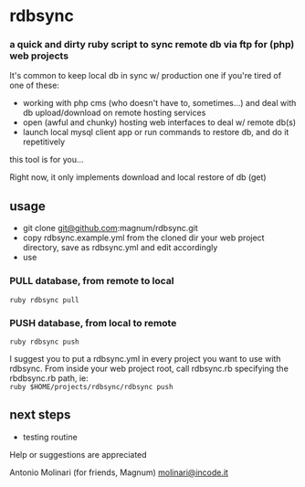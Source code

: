 # rdbsync
### a quick and dirty ruby script to sync remote db via ftp for (php) web projects

It's common to keep local db in sync w/ production one
if you're tired of one of these: 
* working with php cms (who doesn't have to, sometimes...) and deal with db upload/download on remote hosting services 
* open (awful and chunky) hosting web interfaces to deal w/ remote db(s)
* launch local mysql client app or run commands to restore db, and do it repetitively

this tool is for you...

Right now, it only implements download and local restore of db (get)

## usage
* git clone git@github.com:magnum/rdbsync.git
* copy rdbsync.example.yml from the cloned dir your web project directory, save as rdbsync.yml and edit accordingly
* use 

### PULL database, from remote to local
`ruby rdbsync pull`

### PUSH database, from local to remote
`ruby rdbsync push`

I suggest you to put a rdbsync.yml in every project you want to use with rdbsync.
From inside your web project root, call rdbsync.rb specifying the rbdbsync.rb path, ie:  
`ruby $HOME/projects/rdbsync/rdbsync push`

## next steps
* testing routine

Help or suggestions are appreciated 

Antonio Molinari (for friends, Magnum)
molinari@incode.it
  
